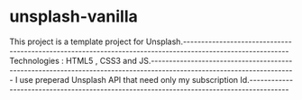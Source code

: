 # unsplash-vanilla

This project is a template project for Unsplash.-----------------------------------------------------------------------------------------------------------
Technologies : HTML5 , CSS3 and JS.----------------------------------------------------------------------------------------------------------------------
I use preperad Unsplash API that need only my subscription Id.-----------------------------------------------------------------------------------------
